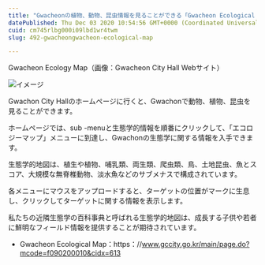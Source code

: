 ```yaml
---
title: "Gwacheonの植物、動物、昆虫情報を見ることができる「Gwacheon Ecological Map」"
datePublished: Thu Dec 03 2020 10:54:56 GMT+0000 (Coordinated Universal Time)
cuid: cm745rlbg000i09lbd1wr4twm
slug: 492-gwacheongwacheon-ecological-map

---
```



Gwacheon Ecology Map（画像：Gwacheon City Hall Webサイト）

![イメージ](https://cdn.hashnode.com/res/hashnode/image/upload/v1739500634695/5f5fef9a-7200-4010-901e-02d99083a6f0.png)

Gwachon City Hallのホームページに行くと、Gwachonで動物、植物、昆虫を見ることができます。

ホームページでは、sub -menuと生態学的情報を順番にクリックして、「エコロジーマップ」メニューに到達し、Gwachonの生態学に関する情報を入手できます。

生態学的地図は、植生や植物、哺乳類、両生類、爬虫類、鳥、土地昆虫、魚とスコア、大規模な無脊椎動物、淡水魚などのサブメナスで構成されています。

各メニューにマウスをアップロードすると、ターゲットの位置がマークに生息し、クリックしてターゲットに関する情報を表示します。

私たちの近隣生態学の百科事典と呼ばれる生態学的地図は、成長する子供や若者に鮮明なフィールド情報を提供することが期待されています。

- Gwacheon Ecological Map：https：//www.gccity.go.kr/main/page.do?mcode=f090200010&cidx=613